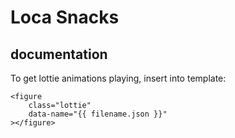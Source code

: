 #   Loca Snacks
##  documentation
  
To get lottie animations playing, insert into template:  

    <figure  
        class="lottie"  
        data-name="{{ filename.json }}"  
    ></figure>